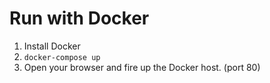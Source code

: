 # Run with Docker

1. Install Docker
2. `docker-compose up`
3. Open your browser and fire up the Docker host. (port 80)

